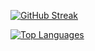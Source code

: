 
<a href="https://git.io/streak-stats"><img src="https://streak-stats.demolab.com?user=brandaoplaster&theme=dark&mode=day" alt="GitHub Streak" /></a>

<a href="https://github.com/brandaoplaster" align="left">
  <img src="https://github-readme-stats.vercel.app/api/top-langs/?username=brandaoplaster&langs_count=5&title_color=0891b2&text_color=ffffff&icon_color=0891b2&bg_color=1c1917&hide_border=true&locale=en&custom_title=Top%20%Languages&hide=html,css,scss,java,objective-c,coffeescript" alt="Top   Languages" />
</a>
